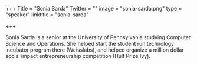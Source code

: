 +++
Title = "Sonia Sarda"
Twitter = ""
image = "sonia-sarda.png"
type = "speaker"
linktitle = "sonia-sarda"

+++

Sonia Sarda is a senior at the University of Pennsylvania studying Computer Science and Operations. She helped start the student run technology incubator program there (Weisslabs), and helped organize a million dollar social impact entrepreneurship competition (Hult Prize Ivy).
